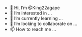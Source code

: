 - 👋 Hi, I’m @King22agape
- 👀 I’m interested in ...
- 🌱 I’m currently learning ...
- 💞️ I’m looking to collaborate on ...
- 📫 How to reach me ...

<!---
King22agape/King22agape is a ✨ special ✨ repository because its `README.md` (this file) appears on your GitHub profile.
You can click the Preview link to take a look at your changes.
--->
